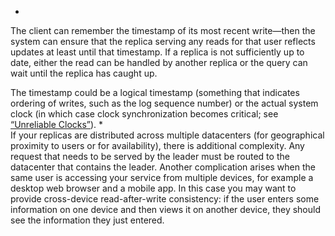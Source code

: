 *  
The client can remember the timestamp of its most recent write—then the system can ensure that the
replica serving any reads for that user reflects updates at least until that timestamp. If a
replica is not sufficiently up to date, either the read can be handled by another replica or the
query can wait until the replica has caught up.

The timestamp could be a logical timestamp (something that indicates ordering of writes, such as
the log sequence number) or the actual system clock (in which case clock synchronization becomes
critical; see [“Unreliable Clocks”](ch08.html#sec_distributed_clocks)). *  
If your replicas are distributed across multiple datacenters (for geographical proximity to users
or for availability), there is additional complexity. Any request that needs to be served by the
leader must be routed to the datacenter that contains the leader. 
Another complication arises when the same user is accessing your service from multiple devices, for
example a desktop web browser and a mobile app. In this case you may want to provide cross-device
read-after-write consistency: if the user enters some information on one device and then views it
on another device, they should see the information they just entered.